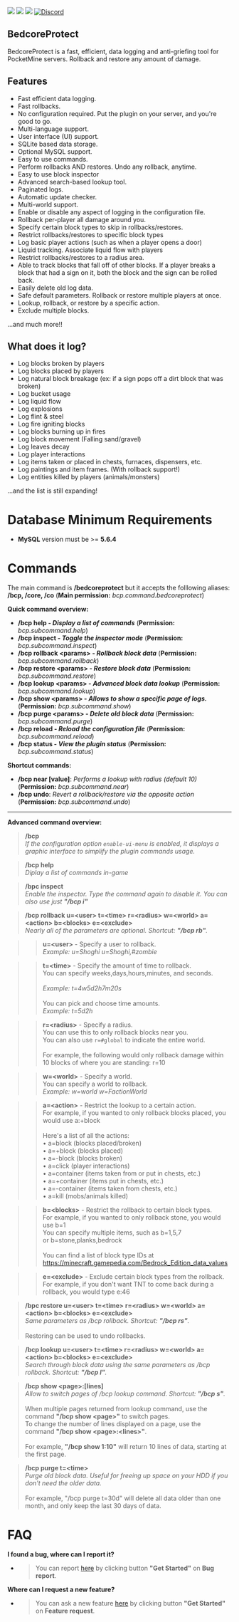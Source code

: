 [![](https://poggit.pmmp.io/shield.dl.total/BedcoreProtect)](https://poggit.pmmp.io/p/BedcoreProtect)
[![](https://poggit.pmmp.io/shield.state/BedcoreProtect)](https://poggit.pmmp.io/p/BedcoreProtect)
[![](https://poggit.pmmp.io/shield.api/BedcoreProtect)](https://poggit.pmmp.io/p/BedcoreProtect)
[![Discord](https://img.shields.io/discord/620519017148579841.svg?label=&logo=discord&logoColor=ffffff&color=7389D8&labelColor=6A7EC2)](https://discord.gg/Uf6U78g)

## BedcoreProtect

BedcoreProtect is a fast, efficient, data logging and anti-griefing tool for PocketMine servers. Rollback and restore any amount of damage.

## Features
- Fast efficient data logging.
- Fast rollbacks.
- No configuration required. Put the plugin on your server, and you're good to go.
- Multi-language support.
- User interface (UI) support.
- SQLite based data storage.
- Optional MySQL support.
- Easy to use commands.
- Perform rollbacks AND restores. Undo any rollback, anytime.
- Easy to use block inspector
- Advanced search-based lookup tool.
- Paginated logs.
- Automatic update checker.
- Multi-world support.
- Enable or disable any aspect of logging in the configuration file.
- Rollback per-player all damage around you.
- Specify certain block types to skip in rollbacks/restores.
- Restrict rollbacks/restores to specific block types
- Log basic player actions (such as when a player opens a door)
- Liquid tracking. Associate liquid flow with players
- Restrict rollbacks/restores to a radius area.
- Able to track blocks that fall off of other blocks. If a player breaks a block that had a sign on it, both the block and the sign can be rolled back.
- Easily delete old log data.
- Safe default parameters.
Rollback or restore multiple players at once.
- Lookup, rollback, or restore by a specific action.
- Exclude multiple blocks.

...and much more!!

## What does it log?
- Log blocks broken by players
- Log blocks placed by players
- Log natural block breakage (ex: if a sign pops off a dirt block that was broken)
- Log bucket usage
- Log liquid flow
- Log explosions
- Log flint & steel
- Log fire igniting blocks
- Log blocks burning up in fires
- Log block movement (Falling sand/gravel)
- Log leaves decay
- Log player interactions
- Log items taken or placed in chests, furnaces, dispensers, etc.
- Log paintings and item frames. (With rollback support!)
- Log entities killed by players (animals/monsters)

...and the list is still expanding!

# Database Minimum Requirements
- **MySQL** version must be >= **5.6.4**

# Commands
The main command is **/bedcoreprotect** but it accepts the folllowing aliases: **/bcp, /core, /co** (**Main permission:** _bcp.command.bedcoreprotect_)

**Quick command overview:**
- **/bcp help - _Display a list of commands_** (**Permission:** _bcp.subcommand.help_)
- **/bcp inspect - _Toggle the inspector mode_** (**Permission:** _bcp.subcommand.inspect_)
- **/bcp rollback \<params> - _Rollback block data_** (**Permission:** _bcp.subcommand.rollback_)
- **/bcp restore \<params> - _Restore block data_** (**Permission:** _bcp.subcommand.restore_)
- **/bcp lookup \<params> - _Advanced block data lookup_** (**Permission:** _bcp.subcommand.lookup_)
- **/bcp show \<params> - _Allows to show a specific page of logs._** (**Permission:** _bcp.subcommand.show_)
- **/bcp purge \<params> - _Delete old block data_** (**Permission:** _bcp.subcommand.purge_)
- **/bcp reload - _Reload the configuration file_** (**Permission:** _bcp.subcommand.reload_)
- **/bcp status - _View the plugin status_** (**Permission:** _bcp.subcommand.status_)

**Shortcut commands:**
- **/bcp near \[value]**: _Performs a lookup with radius (default 10)_ (**Permission:** _bcp.subcommand.near_)
- **/bcp undo**: _Revert a rollback/restore via the opposite action_ (**Permission:** _bcp.subcommand.undo_)
---
**Advanced command overview:**
> **/bcp**<br>
_If the configuration option `enable-ui-menu` is enabled, it displays a graphic interface to simplify the plugin commands usage._

> **/bcp help**<br>
_Diplay a list of commands in-game_

> **/bpc inspect**<br>
_Enable the inspector. Type the command again to disable it. You can also use just **"/bcp i"**_

> **/bcp rollback u=\<user> t=\<time> r=\<radius> w=\<world> a=\<action> b=\<blocks> e=\<exclude>**<br>
_Nearly all of the parameters are optional. Shortcut: **"/bcp rb"**._

>>**u=\<user>** - Specify a user to rollback.<br>
_Example: u=Shoghi u=Shoghi,#zombie_

>>**t=\<time>** - Specify the amount of time to rollback.<br>
You can specify weeks,days,hours,minutes, and seconds.<br><br>
_Example: t=4w5d2h7m20s_<br><br>
You can pick and choose time amounts. <br>
_Example: t=5d2h_

>>**r=\<radius>** - Specify a radius.<br>
You can use this to only rollback blocks near you.<br>
You can also use `r=#global` to indicate the entire world.<br><br>
For example, the following would only rollback damage within 10 blocks of where you are standing: r=10

>>**w=\<world>** - Specify a world.<br>
You can specify a world to rollback.<br>
_Example: w=world w=FactionWorld_

>>**a=\<action>** - Restrict the lookup to a certain action.<br>
For example, if you wanted to only rollback blocks placed, you would use a:+block<br><br>
Here's a list of all the actions:<br>
  • a=block (blocks placed/broken)<br>
  • a=+block (blocks placed)<br>
  • a=-block (blocks broken)<br>
  • a=click (player interactions)<br>
  • a=container (items taken from or put in chests, etc.)<br>
  • a=+container (items put in chests, etc.) <br>
  • a=-container (items taken from chests, etc.)<br>
  • a=kill (mobs/animals killed)<br>
  
>>**b=\<blocks>** - Restrict the rollback to certain block types.<br>
For example, if you wanted to only rollback stone, you would use b=1<br>
You can specify multiple items, such as b=1,5,7<br>
or b=stone,planks,bedrock<br><br>
You can find a list of block type IDs at https://minecraft.gamepedia.com/Bedrock_Edition_data_values

>>**e=\<exclude>** - Exclude certain block types from the rollback.<br>
For example, if you don't want TNT to come back during a rollback, you would type e:46

> **/bpc restore u=\<user> t=\<time> r=\<radius> w=\<world> a=\<action> b=\<blocks> e=\<exclude>**<br>
_Same parameters as /bcp rollback. Shortcut: **"/bcp rs"**._<br><br>
Restoring can be used to undo rollbacks.

> **/bcp lookup u=\<user> t=\<time> r=\<radius> w=\<world> a=\<action> b=\<blocks> e=\<exclude>**<br>
_Search through block data using the same parameters as /bcp rollback. Shortcut: **"/bcp l"**._<br>

> **/bcp show \<page>:\[lines]**<br>
_Allow to switch pages of /bcp lookup command. Shortcut: **"/bcp s"**._<br><br>
When multiple pages returned from lookup command, use the command **"/bcp show \<page>"** to switch pages.<br>
To change the number of lines displayed on a page, use the command **"/bcp show \<page>:\<lines>"**.<br><br>
For example, **"/bcp show 1:10"** will return 10 lines of data, starting at the first page.

> **/bcp purge t=\<time>**<br>
_Purge old block data. Useful for freeing up space on your HDD if you don't need the older data._<br><br>
For example, "/bcp purge t=30d" will delete all data older than one month, and only keep the last 30 days of data.

# FAQ

**I found a bug, where can I report it?**
- > You can report [here](https://github.com/matcracker/BedcoreProtect/issues/new/choose) by clicking button **"Get Started"** on **Bug report**.

**Where can I request a new feature?**
- > You can ask a new feature [here](https://github.com/matcracker/BedcoreProtect/issues/new/choose) by clicking button **"Get Started"** on **Feature request**.
